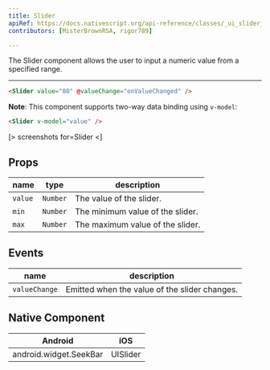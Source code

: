 ```yaml
---
title: Slider
apiRef: https://docs.nativescript.org/api-reference/classes/_ui_slider_.slider
contributors: [MisterBrownRSA, rigor789]

---
```


The Slider component allows the user to input a numeric value from a specified range.

---

```html
<Slider value="80" @valueChange="onValueChanged" />
```

**Note**: This component supports two-way data binding using `v-model`:

```html
<Slider v-model="value" />
```

[> screenshots for=Slider <]

## Props

| name | type | description |
|------|------|-------------|
| `value` | `Number` | The value of the slider.
| `min` | `Number` | The minimum value of the slider.
| `max` | `Number` | The maximum value of the slider.

## Events

| name | description |
|------|-------------|
| `valueChange`| Emitted when the value of the slider changes.

## Native Component

| Android | iOS |
|---------|-----|
| android.widget.SeekBar | UISlider
